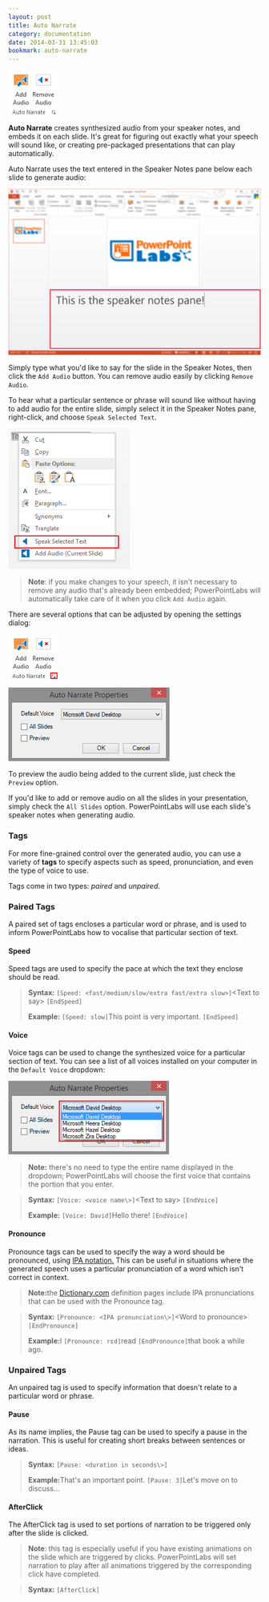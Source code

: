 ```yaml
---
layout: post
title: Auto Narrate
category: documentation
date: 2014-03-31 13:45:03
bookmark: auto-narrate
---
```


<p>
  <img class="box-shadow" src="./img/docs/auto-narrate-1.png">
</p>
<p>
  <strong>Auto Narrate</strong>
  creates synthesized audio from your speaker notes, and embeds it on each slide. It's great for figuring out exactly what your speech will sound like, or creating pre-packaged presentations that can play automatically.</p>
<p>Auto Narrate uses the text entered in the Speaker Notes pane below each slide to generate audio:</p>
<p>
  <img class="slide" src="./img/docs/auto-narrate-2.png">
</p>
<p>Simply type what you'd like to say for the slide in the Speaker Notes, then click the
  <code>Add Audio</code>
  button. You can remove audio easily by clicking
  <code>Remove Audio</code>.
</p>
<p>To hear what a particular sentence or phrase will sound like without having to add audio for the entire slide, simply select it in the Speaker Notes pane, right-click, and choose
  <code>Speak Selected Text</code>.</p>
<p>
  <img class="box-shadow" src="./img/docs/auto-narrate-3.png">
</p>
<blockquote>
  <p>
    <strong>Note</strong>: if you make changes to your speech, it isn't necessary to remove any audio that's already been embedded; PowerPointLabs will automatically take care of it when you click
    <code>Add Audio</code>
    again.</p>
</blockquote>
<p>
  There are several options that can be adjusted by opening the settings dialog:
</p>
<p>
  <img class="box-shadow" src="./img/docs/auto-narrate-5.png">
</p>
<p>
  <img src="./img/docs/auto-narrate-6.png">
</p>
<p>
  To preview the audio being added to the current slide, just check the <code>Preview</code> option.
</p>
<p>
  If you'd like to add or remove audio on all the slides in your presentation, simply check the
  <code>All Slides</code>
  option. PowerPointLabs will use each slide's speaker notes when generating audio.
</p>

<h3>Tags</h3>
<p>For more fine-grained control over the generated audio, you can use a variety of
  <strong>tags</strong>
  to specify aspects such as speed, pronunciation, and even the type of voice to use.
</p>
<p>Tags come in two types:
  <em>paired</em>
  and
  <em>unpaired</em>.
</p>

<h3>Paired Tags</h3>
<p>A paired set of tags encloses a particular word or phrase, and is used to inform PowerPointLabs how to vocalise that particular section of text.</p>
<h4>Speed</h4>
<p>Speed tags are used to specify the pace at which the text they enclose should be read.</p>
<blockquote>
  <p>
    <strong>Syntax:</strong>
    <code>[Speed: &lt;fast/medium/slow/extra fast/extra slow&gt;]</code>&lt;Text to say&gt;
    <code>[EndSpeed]</code>
  </p>
  <p>
    <strong>Example:</strong>
    <code>[Speed: slow]</code>This point is very important.
    <code>[EndSpeed]</code>
  </p>
</blockquote>
<h4>Voice</h4>
<p>Voice tags can be used to change the synthesized voice for a particular section of text. You can see a list of all voices installed on your computer in the
  <code>Default Voice</code> dropdown:
</p>
<p>
    <img src="./img/docs/auto-narrate-4.png" />
</p>
<blockquote>
  <p>
    <strong>Note:</strong> there's no need to type the entire name displayed in the dropdown; PowerPointLabs will choose the first voice that contains the portion that you enter.</p>
</blockquote>
<p>
  <span></span>
</p>
<blockquote>
  <p>
    <strong>Syntax:</strong>
    <code>[Voice: &lt;voice name\&gt;]</code>&lt;Text to say&gt;
    <code>[EndVoice]</code>
  </p>
  <p>
    <strong>Example:</strong>
    <code>[Voice: David]</code>Hello there!
    <code>[EndVoice]</code>
  </p>
</blockquote>
<h4>Pronounce</h4>
<p>Pronounce tags can be used to specify the way a word should be pronounced, using <a href="http://www.langsci.ucl.ac.uk/ipa/fullchart.html">IPA notation.</a> This can be useful in situations where the generated speech uses a particular pronunciation of a word which isn't correct in context.</p>
<blockquote>
  <p>
    <strong>Note:</strong>the <a href="http://www.dictionary.com">Dictionary.com</a> definition pages include IPA pronunciations that can be used with the Pronounce tag.</p>
</blockquote>
<p>
  <span></span>
</p>
<blockquote>
  <p>
    <strong>Syntax:</strong>
    <code>[Pronounce: &lt;IPA pronunciation\&gt;]</code>&lt;Word to pronounce&gt;
    <code>[EndPronounce]</code>
  </p>
  <p>
    <strong>Example:</strong>I
    <code>[Pronounce: rɛd]</code>read
    <code>[EndPronounce]</code>that book a while ago.</p>
</blockquote>
<h3>Unpaired Tags</h3>
<p>An unpaired tag is used to specify information that doesn't relate to a particular word or phrase.</p>
<h4>Pause</h4>
<p>As its name implies, the Pause tag can be used to specify a pause in the narration. This is useful for creating short breaks between sentences or ideas.</p>
<blockquote>
  <p>
    <strong>Syntax:</strong>
    <code>[Pause: &lt;duration in seconds\&gt;]</code>
  </p>
  <p>
    <strong>Example:</strong>That's an important point.
    <code>[Pause: 3]</code>Let's move on to discuss...</p>
</blockquote>
<h4>AfterClick</h4>
<p>The AfterClick tag is used to set portions of narration to be triggered only after the slide is clicked.</p>
<blockquote>
  <p>
    <strong>Note</strong>: this tag is especially useful if you have existing animations on the slide which are triggered by clicks. PowerPointLabs will set narration to play after all animations triggered by the corresponding click have completed.</p>
</blockquote>
<p>
  <span></span>
</p>
<blockquote>
  <p>
    <strong>Syntax:</strong>
    <code>[AfterClick]</code>
  </p>
</blockquote>

